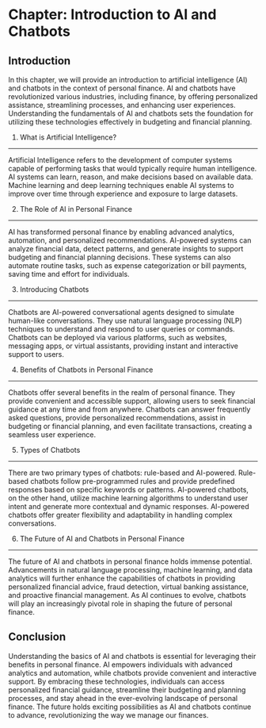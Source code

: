 Chapter: Introduction to AI and Chatbots
========================================

Introduction
------------

In this chapter, we will provide an introduction to artificial intelligence (AI) and chatbots in the context of personal finance. AI and chatbots have revolutionized various industries, including finance, by offering personalized assistance, streamlining processes, and enhancing user experiences. Understanding the fundamentals of AI and chatbots sets the foundation for utilizing these technologies effectively in budgeting and financial planning.

1. What is Artificial Intelligence?
-----------------------------------

Artificial Intelligence refers to the development of computer systems capable of performing tasks that would typically require human intelligence. AI systems can learn, reason, and make decisions based on available data. Machine learning and deep learning techniques enable AI systems to improve over time through experience and exposure to large datasets.

2. The Role of AI in Personal Finance
-------------------------------------

AI has transformed personal finance by enabling advanced analytics, automation, and personalized recommendations. AI-powered systems can analyze financial data, detect patterns, and generate insights to support budgeting and financial planning decisions. These systems can also automate routine tasks, such as expense categorization or bill payments, saving time and effort for individuals.

3. Introducing Chatbots
-----------------------

Chatbots are AI-powered conversational agents designed to simulate human-like conversations. They use natural language processing (NLP) techniques to understand and respond to user queries or commands. Chatbots can be deployed via various platforms, such as websites, messaging apps, or virtual assistants, providing instant and interactive support to users.

4. Benefits of Chatbots in Personal Finance
-------------------------------------------

Chatbots offer several benefits in the realm of personal finance. They provide convenient and accessible support, allowing users to seek financial guidance at any time and from anywhere. Chatbots can answer frequently asked questions, provide personalized recommendations, assist in budgeting or financial planning, and even facilitate transactions, creating a seamless user experience.

5. Types of Chatbots
--------------------

There are two primary types of chatbots: rule-based and AI-powered. Rule-based chatbots follow pre-programmed rules and provide predefined responses based on specific keywords or patterns. AI-powered chatbots, on the other hand, utilize machine learning algorithms to understand user intent and generate more contextual and dynamic responses. AI-powered chatbots offer greater flexibility and adaptability in handling complex conversations.

6. The Future of AI and Chatbots in Personal Finance
----------------------------------------------------

The future of AI and chatbots in personal finance holds immense potential. Advancements in natural language processing, machine learning, and data analytics will further enhance the capabilities of chatbots in providing personalized financial advice, fraud detection, virtual banking assistance, and proactive financial management. As AI continues to evolve, chatbots will play an increasingly pivotal role in shaping the future of personal finance.

Conclusion
----------

Understanding the basics of AI and chatbots is essential for leveraging their benefits in personal finance. AI empowers individuals with advanced analytics and automation, while chatbots provide convenient and interactive support. By embracing these technologies, individuals can access personalized financial guidance, streamline their budgeting and planning processes, and stay ahead in the ever-evolving landscape of personal finance. The future holds exciting possibilities as AI and chatbots continue to advance, revolutionizing the way we manage our finances.
